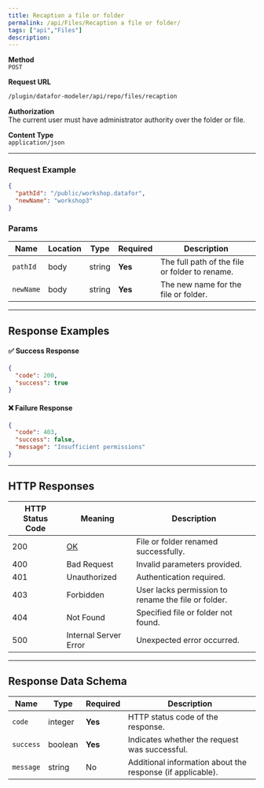 ```yaml
---
title: Recaption a file or folder
permalink: /api/Files/Recaption a file or folder/
tags: ["api","Files"]
description:
---
```


**Method**  
`POST`

**Request URL**
```html
/plugin/datafor-modeler/api/repo/files/recaption
```

**Authorization**  
The current user must have administrator authority over the folder or file.

**Content Type**  
`application/json`

---

### **Request Example**

```json
{
  "pathId": "/public/workshop.datafor",
  "newName": "workshop3"
}
```

### **Params**

| Name      | Location | Type   | Required | Description |
|-----------|----------|--------|----------|-------------|
| `pathId`  | body    | string | **Yes**  | The full path of the file or folder to rename. |
| `newName` | body    | string | **Yes**  | The new name for the file or folder. |

---

## **Response Examples**

#### ✅ **Success Response**
```json
{
  "code": 200,
  "success": true
}
```

#### ❌ **Failure Response**
```json
{
  "code": 403,
  "success": false,
  "message": "Insufficient permissions"
}
```

---

## **HTTP Responses**

| HTTP Status Code | Meaning                                                 | Description |
|------------------|---------------------------------------------------------|-------------|
| 200              | [OK](https://tools.ietf.org/html/rfc7231#section-6.3.1) | File or folder renamed successfully. |
| 400              | Bad Request                                             | Invalid parameters provided. |
| 401              | Unauthorized                                            | Authentication required. |
| 403              | Forbidden                                               | User lacks permission to rename the file or folder. |
| 404              | Not Found                                               | Specified file or folder not found. |
| 500              | Internal Server Error                                   | Unexpected error occurred. |

---

## **Response Data Schema**

| Name      | Type    | Required | Description |
|-----------|---------|----------|-------------|
| `code`    | integer | **Yes**  | HTTP status code of the response. |
| `success` | boolean | **Yes**  | Indicates whether the request was successful. |
| `message` | string  | No       | Additional information about the response (if applicable). |